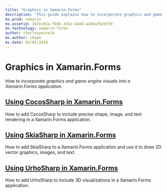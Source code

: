 ```yaml
---
title: "Graphics in Xamarin.Forms"
description: "This guide explains how to incorporate graphics and game engine visuals into a Xamarin.Forms application, using CocosSharp, SkiaShap, and UrhoSharp."
ms.prod: xamarin
ms.assetid: 167ec01a-fb9e-431e-a44d-a10eaf62bf39
ms.technology: xamarin-forms
author: charlespetzold
ms.author: chape
ms.date: 02/01/2018
---
```


# Graphics in Xamarin.Forms

_How to incorporate graphics and game engine visuals into a Xamarin.Forms application._

## [Using CocosSharp in Xamarin.Forms](cocossharp.md)

How to add CocosSharp to include precise shape, image, and text rendering in a Xamarin.Forms application.

## [Using SkiaSharp in Xamarin.Forms](skiasharp/index.md)

How to add SkiaSharp to a Xamarin.Forms application and use it to draw 2D vector graphics, images, and text.

## [Using UrhoSharp in Xamarin.Forms](urhosharp.md)

How to add UrhoSharp to include 3D visualizations in a Xamarin.Forms application.

